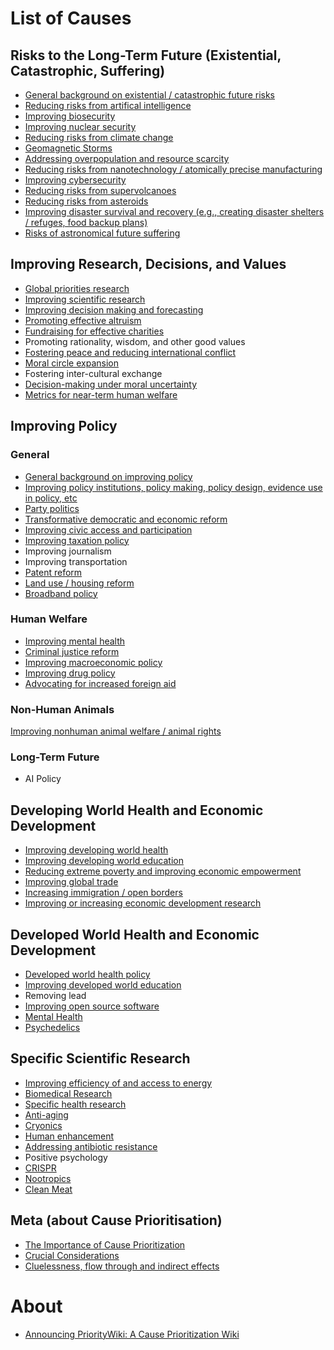 <!-- TITLE: Priority Wiki -->
<!-- SUBTITLE: The Main Page -->

# List of Causes

## Risks to the Long-Term Future (Existential, Catastrophic, Suffering)

* [General background on existential / catastrophic future risks](/future-risks-background)
* [Reducing risks from artifical intelligence](ai)
* [Improving biosecurity](/biosecurity)
* [Improving nuclear security](/nukes)
* [Reducing risks from climate change](/climate)
* [Geomagnetic Storms](/geomagnetic-storms)
* [Addressing overpopulation and resource scarcity](/resource-scarcity)
* [Reducing risks from nanotechnology / atomically precise manufacturing](/nanotechnology)
* [Improving cybersecurity](https://forum.effectivealtruism.org/posts/ZJiCfwTy5dC4CoxqA/information-security-careers-for-gcr-reduction)
* [Reducing risks from supervolcanoes](/volcanoes)
* [Reducing risks from asteroids](/asteroids)
* [Improving disaster survival and recovery (e.g., creating disaster shelters / refuges, food backup plans)](/refuges)
* [Risks of astronomical future suffering](s-risks)
 
 
 ## Improving Research, Decisions, and Values

* [Global priorities research](/priorities)
* [Improving scientific research](/science)
* [Improving decision making and forecasting](/decision-making)
* [Promoting effective altruism](/promoting-ea)
* [Fundraising for effective charities](/fundraising)
* Promoting rationality, wisdom, and other good values
* [Fostering peace and reducing international conflict](/peace)
* [Moral circle expansion](/Moral-circle-expansion)
* Fostering inter-cultural exchange
* [Decision-making under moral uncertainty](/moral-uncertainty) 
* [Metrics for near-term human welfare](/human-welfare-metrics)


## Improving Policy

### General
* [General background on improving policy](/policy-background)
* [Improving policy institutions, policy making, policy design, evidence use in policy, etc](/policy-institutions)
* [Party politics](/party-politics)
* [Transformative democratic and economic reform](/transformative-reform)
* [Improving civic access and participation](/civic-access)
* [Improving taxation policy](/taxation)
* Improving journalism
* Improving transportation
* [Patent reform](/patents)
* [Land use / housing reform](/housing)
* [Broadband policy](/broadband)

### Human Welfare
* [Improving mental health](/mental-health)
* [Criminal justice reform](/criminal-justice)
* [Improving macroeconomic policy](/macroeconomics)
* [Improving drug policy](/drug-policy)
* [Advocating for increased foreign aid](/advocating-for-aid)

### Non-Human Animals
 [Improving nonhuman animal welfare / animal rights](/animals)

### Long-Term Future
* AI Policy


## Developing World Health and Economic Development

* [Improving developing world health](/developing-world-health)
* [Improving developing world education](/developing-world-education)
* [Reducing extreme poverty and improving economic empowerment](/extreme-poverty)
* [Improving global trade](/global-trade)
* [Increasing immigration / open borders](/immigration)
* [Improving or increasing economic development research](/development-research)


## Developed World Health and Economic Development

* [Developed world health policy](/developed-world-health)
* [Improving developed world education](/developed-world-education)
* Removing lead
* [Improving open source software](/improving-open-source-software)  
* [Mental Health](/mental-health)
* [Psychedelics](/psychedelics)

## Specific Scientific Research

* [Improving efficiency of and access to energy](/energy)
* [Biomedical Research](/biomedical)
* [Specific health research](/health-research)
* [Anti-aging](/aging)
* [Cryonics](/cryonics)
* [Human enhancement](/human-enhancement)
* [Addressing antibiotic resistance](/antibiotics)
* Positive psychology
* [CRISPR](/CRISPR)
* [Nootropics](/nootropics)
* [Clean Meat](/Clean-Meat)

## Meta (about Cause Prioritisation)

* [The Importance of Cause Prioritization](https://80000hours.org/problem-profiles/global-priorities-research/#why-work-on-global-priorities-research)
* [Crucial Considerations](https://concepts.effectivealtruism.org/concepts/the-importance-of-crucial-considerations/)
* [Cluelessness, flow through and indirect effects](/flow-through)


# About
* [Announcing PriorityWiki: A Cause Prioritization Wiki](http://rethinkpriorities.org/blog/announcing_prioritywiki/)


